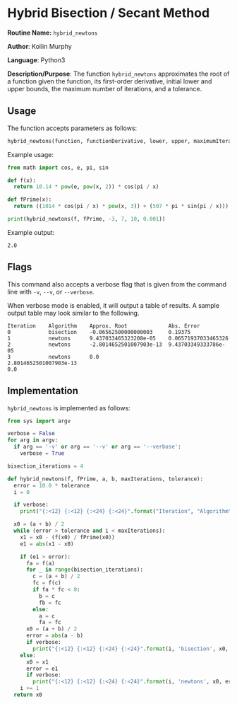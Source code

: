 # Hybrid Bisection / Secant Method

**Routine Name:** `hybrid_newtons`

**Author**: Kollin Murphy

**Language**: Python3

**Description/Purpose**: The function `hybrid_newtons` approximates the root of a function given the function, its first-order derivative, initial lower and upper bounds, the maximum number of iterations, and a tolerance.

## Usage

The function accepts parameters as follows:

```python
hybrid_newtons(function, functionDerivative, lower, upper, maximumIterations, tolerance)
```

Example usage:

```python
from math import cos, e, pi, sin

def f(x):
  return 10.14 * pow(e, pow(x, 2)) * cos(pi / x)

def fPrime(x):
  return ((1014 * cos(pi / x) * pow(x, 3)) + (507 * pi * sin(pi / x))) * pow(e, pow(x, 2)) / (50 * pow(x, 2))

print(hybrid_newtons(f, fPrime, -3, 7, 10, 0.001))
```

Example output:

```
2.0
```

## Flags

This command also accepts a verbose flag that is given from the command line with `-v`, `--v`, or `--verbose`.

When verbose mode is enabled, it will output a table of results. A sample output table may look similar to the following.

```
Iteration    Algorithm    Approx. Root             Abs. Error              
0            bisection    -0.06562500000000003     0.19375                 
1            newtons      9.437033465323208e-05    0.06571937033465326     
2            newtons      -2.8014652501007903e-13  9.43703349333786e-05    
3            newtons      0.0                      2.8014652501007903e-13  
0.0
```

## Implementation

`hybrid_newtons` is implemented as follows:

```python
from sys import argv

verbose = False
for arg in argv:
  if arg == '-v' or arg == '--v' or arg == '--verbose':
    verbose = True

bisection_iterations = 4

def hybrid_newtons(f, fPrime, a, b, maxIterations, tolerance):
  error = 10.0 * tolerance
  i = 0

  if verbose:
    print("{:<12} {:<12} {:<24} {:<24}".format("Iteration", "Algorithm", "Approx. Root", "Abs. Error"))

  x0 = (a + b) / 2
  while (error > tolerance and i < maxIterations):
    x1 = x0 - (f(x0) / fPrime(x0))
    e1 = abs(x1 - x0)

    if (e1 > error):
      fa = f(a)
      for _ in range(bisection_iterations):
        c = (a + b) / 2
        fc = f(c)
        if fa * fc < 0:
          b = c
          fb = fc
        else:
          a = c
          fa = fc
      x0 = (a + b) / 2
      error = abs(a - b)
      if verbose:
        print("{:<12} {:<12} {:<24} {:<24}".format(i, 'bisection', x0, error))
    else:
      x0 = x1
      error = e1
      if verbose:
        print("{:<12} {:<12} {:<24} {:<24}".format(i, 'newtons', x0, error))
    i += 1
  return x0
```

